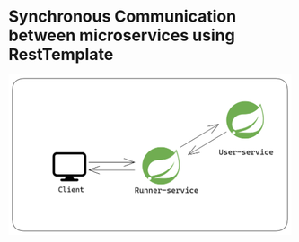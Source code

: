 # Synchronous Communication between microservices using RestTemplate

<img src="img/resttemplatesync.png">